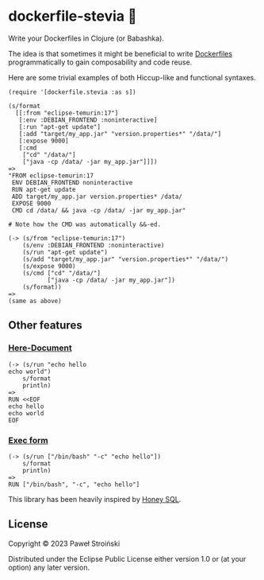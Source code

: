 # dockerfile-stevia 🍃

Write your Dockerfiles in Clojure (or Babashka).

The idea is that sometimes it might be beneficial to write [Dockerfiles](https://docs.docker.com/engine/reference/builder/) programmatically to gain composability and code reuse.

Here are some trivial examples of both Hiccup-like and functional syntaxes.

    (require '[dockerfile.stevia :as s])

    (s/format
      [[:from "eclipse-temurin:17"]
       [:env :DEBIAN_FRONTEND :noninteractive]
       [:run "apt-get update"]
       [:add "target/my_app.jar" "version.properties*" "/data/"]
       [:expose 9000]
       [:cmd
        ["cd" "/data/"]
        ["java -cp /data/ -jar my_app.jar"]]])
    =>
    "FROM eclipse-temurin:17
     ENV DEBIAN_FRONTEND noninteractive
     RUN apt-get update
     ADD target/my_app.jar version.properties* /data/
     EXPOSE 9000
     CMD cd /data/ && java -cp /data/ -jar my_app.jar"
    
    # Note how the CMD was automatically &&-ed. 
    
    (-> (s/from "eclipse-temurin:17")
        (s/env :DEBIAN_FRONTEND :noninteractive)
        (s/run "apt-get update")
        (s/add "target/my_app.jar" "version.properties*" "/data/")
        (s/expose 9000)
        (s/cmd ["cd" "/data/"]
               ["java -cp /data/ -jar my_app.jar"])
        (s/format))
    =>
    (same as above)

## Other features

### [Here-Document](https://docs.docker.com/engine/reference/builder/#here-documents)

    (-> (s/run "echo hello
    echo world")
        s/format
        println)
    =>
    RUN <<EOF
    echo hello
    echo world
    EOF

### [Exec form](https://docs.docker.com/engine/reference/builder/#exec-form-entrypoint-example)

    (-> (s/run ["/bin/bash" "-c" "echo hello"])
        s/format
        println)
    =>
    RUN ["/bin/bash", "-c", "echo hello"]

This library has been heavily inspired by [Honey SQL](https://github.com/seancorfield/honeysql).

## License

Copyright © 2023 Paweł Stroiński

Distributed under the Eclipse Public License either version 1.0 or (at
your option) any later version.
